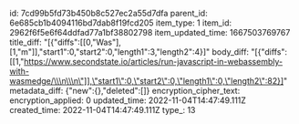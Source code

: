 id: 7cd99b5fd73b450b8c527ec2a55d7dfa
parent_id: 6e685cb1b4094116bd7dab8f19fcd205
item_type: 1
item_id: 2962f6f5e6f64ddfad77a1bf38802798
item_updated_time: 1667503769767
title_diff: "[{\"diffs\":[[0,\"Was\"],[1,\"m\"]],\"start1\":0,\"start2\":0,\"length1\":3,\"length2\":4}]"
body_diff: "[{\"diffs\":[[1,\"https://www.secondstate.io/articles/run-javascript-in-webassembly-with-wasmedge/\\\n\\\n\"]],\"start1\":0,\"start2\":0,\"length1\":0,\"length2\":82}]"
metadata_diff: {"new":{},"deleted":[]}
encryption_cipher_text: 
encryption_applied: 0
updated_time: 2022-11-04T14:47:49.111Z
created_time: 2022-11-04T14:47:49.111Z
type_: 13
